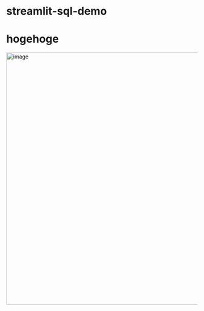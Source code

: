 # streamlit-sql-demo

# hogehoge

<img width="663" alt="image" src="https://user-images.githubusercontent.com/45447370/234770994-ed92627e-3706-485a-a759-f72b3f7a1858.png">
